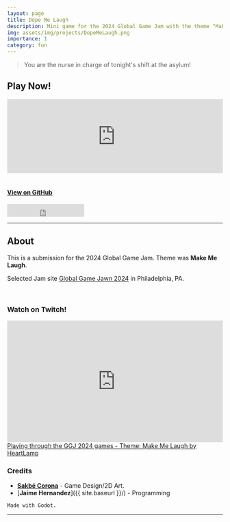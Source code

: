 ```yaml
---
layout: page
title: Dope Me Laugh
description: Mini game for the 2024 Global Game Jam with the theme "Make Me Laugh".
img: assets/img/projects/DopeMeLaugh.png
importance: 1
category: fun
---
```


> You are the nurse in charge of tonight's shift at the asylum!

## Play Now!

<div>
    <style>
        .itch-widget-container {
            display: block;
            margin-left: auto;
            margin-right: auto;
            position: relative;
            padding-bottom: 173px;
            height: 0;
            overflow: hidden;
            max-width: 558px;
        }
        .itch-widget-container iframe,
        .itch-widget-container object,
        .itch-widget-container embed {
            position: absolute;
            top: 0;
            left: 0;
            width: 100%;
            height: 100%;
        }
    </style>
    <div class='itch-widget-container'>
        <iframe frameborder="0" src="https://itch.io/embed/2494836?border_width=3&amp;fg_color=2347a1&amp;link_color=e96868&amp;border_color=40e43b" width="556" height="171"><a href="https://aestial.itch.io/dope-me-laugh">Dope Me Laugh by Liquid Cat</a></iframe>
    </div>
</div>

<br>

#### [View on GitHub](https://github.com/Aestial/GGJ2024-DopeMeLaugh)

<!-- Star on GitHub button -->
<iframe src="https://ghbtns.com/github-btn.html?user=Aestial&repo=GGJ2024-DopeMeLaugh&type=star&count=true&size=large" frameborder="0" scrolling="0" width="180" height="30" title="GitHub"></iframe>

---

## About

This is a submission for the 2024 Global Game Jam. Theme was **Make Me Laugh**.

Selected Jam site [Global Game Jawn 2024](https://globalgamejam.org/jam-sites/2024/global-game-jawn-2024) in Philadelphia, PA.

<br>

### Watch on Twitch!

<div>
    <style>
        .embed-container {
            position: relative;
            padding-bottom: 56.25%;
            height: 0;
            overflow: hidden;
            max-width: 100%;
        }
        .embed-container iframe,
        .embed-container object,
        .embed-container embed {
            position: absolute;
            top: 0;
            left: 0;
            width: 100%;
            height: 100%;
        }
    </style>
    <div class='embed-container'>
        <iframe src="https://player.twitch.tv/?video=2048729108&time=0h18m10s&parent=aestial.github.io" frameborder="0" allowfullscreen="true" scrolling="no" height="378" width="620"></iframe>
    </div>
</div>
<div class="caption">
    <a href="https://www.twitch.tv/videos/2048729108" target="_blank">Playing through the GGJ 2024 games - Theme: Make Me Laugh by HeartLamp</a>
</div>


### Credits

- [**Sakbé Corona**](https://dori.science/) - Game Design/2D Art.
- [**Jaime Hernandez**]({{ site.baseurl }}/) - Programming

`Made with Godot.`

---